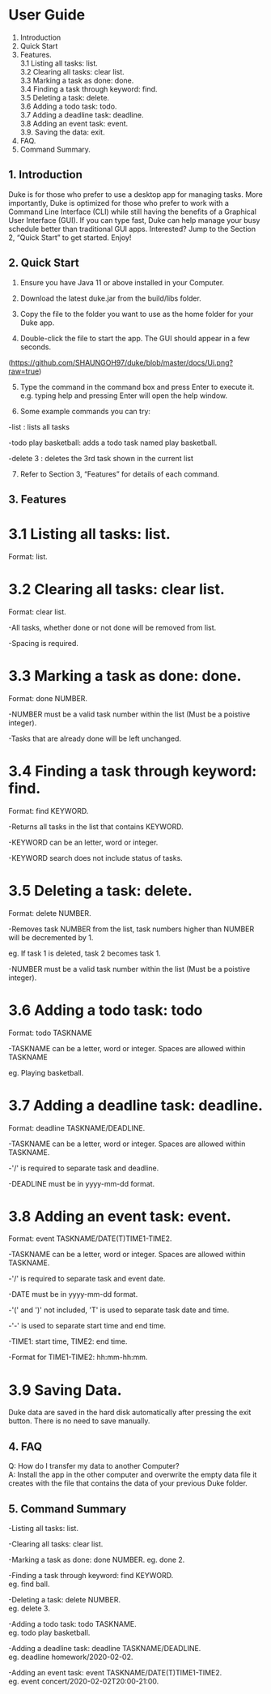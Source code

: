 # User Guide
1. Introduction
2. Quick Start
3. Features.    
3.1 Listing all tasks: list.    
3.2 Clearing all tasks: clear list.       
3.3 Marking a task as done: done.  
3.4 Finding a task through keyword: find.  
3.5 Deleting a task: delete.  
3.6 Adding a todo task: todo.  
3.7 Adding a deadline task: deadline.  
3.8 Adding an event task: event.  
3.9. Saving the data: exit.  
4. FAQ.  
5. Command Summary.  

## 1. Introduction
Duke is for those who prefer to use a desktop app for managing tasks. More importantly, Duke is optimized for those who prefer to work with a Command Line Interface (CLI) while still having the benefits of a Graphical User Interface (GUI). If you can type fast, Duke can help manage your busy schedule better than traditional GUI apps. Interested? Jump to the Section 2, “Quick Start” to get started. Enjoy!

## 2. Quick Start 
1) Ensure you have Java 11 or above installed in your Computer.

2) Download the latest duke.jar from the build/libs folder.

3) Copy the file to the folder you want to use as the home folder for your Duke app.

4) Double-click the file to start the app. The GUI should appear in a few seconds.

(https://github.com/SHAUNGOH97/duke/blob/master/docs/Ui.png?raw=true)

5) Type the command in the command box and press Enter to execute it.
e.g. typing help and pressing Enter will open the help window.

6) Some example commands you can try:

-list : lists all tasks

-todo play basketball: adds a todo task named play basketball.

-delete 3 : deletes the 3rd task shown in the current list

7) Refer to Section 3, “Features” for details of each command.


## 3. Features

# 3.1 Listing all tasks: list.  
Format: list.  

# 3.2 Clearing all tasks: clear list.  
Format: clear list.  

-All tasks, whether done or not done will be removed from list. 

-Spacing is required.  

# 3.3 Marking a task as done: done.  
Format: done NUMBER.  

-NUMBER must be a valid task number within the list (Must be a poistive integer). 

-Tasks that are already done will be left unchanged.  

# 3.4 Finding a task through keyword: find.  
Format: find KEYWORD.  

-Returns all tasks in the list that contains KEYWORD.

-KEYWORD can be an letter, word or integer.  

-KEYWORD search does not include status of tasks.  


# 3.5 Deleting a task: delete.  
Format: delete NUMBER.  

-Removes task NUMBER from the list, task numbers higher than NUMBER will be decremented by 1.  

eg. If task 1 is deleted, task 2 becomes task 1.  

-NUMBER must be a valid task number within the list (Must be a poistive integer).  

# 3.6 Adding a todo task: todo
Format: todo TASKNAME

-TASKNAME can be a letter, word or integer. Spaces are allowed within TASKNAME

eg. Playing basketball.  

# 3.7 Adding a deadline task: deadline.  
Format: deadline TASKNAME/DEADLINE.  

-TASKNAME can be a letter, word or integer. Spaces are allowed within TASKNAME. 

-'/' is required to separate task and deadline.  

-DEADLINE must be in yyyy-mm-dd format.  

# 3.8 Adding an event task: event.  
Format: event TASKNAME/DATE(T)TIME1-TIME2.   

-TASKNAME can be a letter, word or integer. Spaces are allowed within TASKNAME. 

-'/' is required to separate task and event date.  

-DATE must be in yyyy-mm-dd format.  

-'(' and ')' not included, 'T' is used to separate task date and time.  

-'-' is used to separate start time and end time.  

-TIME1: start time, TIME2: end time.  

-Format for TIME1-TIME2: hh:mm-hh:mm.  

# 3.9 Saving Data.  
Duke data are saved in the hard disk automatically after pressing the exit button.
There is no need to save manually.

## 4. FAQ
Q: How do I transfer my data to another Computer?   
A: Install the app in the other computer and overwrite the empty data file it creates with the file that contains the data of your previous Duke folder.

## 5. Command Summary
-Listing all tasks: list. 

-Clearing all tasks: clear list.  

-Marking a task as done: done NUMBER. 
eg. done 2.  

-Finding a task through keyword: find KEYWORD.  
eg. find ball.  

-Deleting a task: delete NUMBER.  
eg. delete 3.  

-Adding a todo task: todo TASKNAME.  
eg. todo play basketball.  

-Adding a deadline task: deadline TASKNAME/DEADLINE.  
eg. deadline homework/2020-02-02.  

-Adding an event task: event TASKNAME/DATE(T)TIME1-TIME2.  
eg. event concert/2020-02-02T20:00-21:00.  




